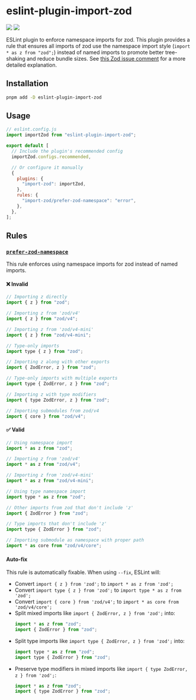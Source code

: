 # eslint-plugin-import-zod

<a href="https://www.npmjs.com/package/eslint-plugin-import-zod"><img src="https://img.shields.io/npm/v/eslint-plugin-import-zod"/></a>
<a href="https://nodejs.org/en/"><img src="https://img.shields.io/node/v/eslint-plugin-import-zod"/></a>

ESLint plugin to enforce namespace imports for zod. This plugin provides a rule that ensures all imports of zod use the namespace import style (`import * as z from "zod";`) instead of named imports to promote better tree-shaking and reduce bundle sizes. See [this Zod issue comment](https://github.com/colinhacks/zod/issues/4433#issuecomment-2921500831) for a more detailed explanation.

## Installation

```bash
pnpm add -D eslint-plugin-import-zod
```

## Usage

```js
// eslint.config.js
import importZod from "eslint-plugin-import-zod";

export default [
  // Include the plugin's recommended config
  importZod.configs.recommended,

  // Or configure it manually
  {
    plugins: {
      "import-zod": importZod,
    },
    rules: {
      "import-zod/prefer-zod-namespace": "error",
    },
  },
];
```

## Rules

### [`prefer-zod-namespace`](docs/rules/prefer-zod-namespace.md)

This rule enforces using namespace imports for zod instead of named imports.

#### ❌ Invalid

```js
// Importing z directly
import { z } from "zod";

// Importing z from 'zod/v4'
import { z } from "zod/v4";

// Importing z from 'zod/v4-mini'
import { z } from "zod/v4-mini";

// Type-only imports
import type { z } from "zod";

// Importing z along with other exports
import { ZodError, z } from "zod";

// Type-only imports with multiple exports
import type { ZodError, z } from "zod";

// Importing z with type modifiers
import { type ZodError, z } from "zod";

// Importing submodules from zod/v4
import { core } from "zod/v4";
```

#### ✅ Valid

```js
// Using namespace import
import * as z from "zod";

// Importing z from 'zod/v4'
import * as z from "zod/v4";

// Importing z from 'zod/v4-mini'
import * as z from "zod/v4-mini";

// Using type namespace import
import type * as z from "zod";

// Other imports from zod that don't include 'z'
import { ZodError } from "zod";

// Type imports that don't include 'z'
import type { ZodError } from "zod";

// Importing submodule as namespace with proper path
import * as core from "zod/v4/core";
```

#### Auto-fix

This rule is automatically fixable. When using `--fix`, ESLint will:

- Convert `import { z } from 'zod';` to `import * as z from 'zod';`
- Convert `import type { z } from 'zod';` to `import type * as z from 'zod';`
- Convert `import { core } from 'zod/v4';` to `import * as core from 'zod/v4/core';`
- Split mixed imports like `import { ZodError, z } from 'zod';` into:
  ```js
  import * as z from "zod";
  import { ZodError } from "zod";
  ```
- Split type imports like `import type { ZodError, z } from 'zod';` into:
  ```js
  import type * as z from "zod";
  import type { ZodError } from "zod";
  ```
- Preserve type modifiers in mixed imports like `import { type ZodError, z } from 'zod';`:
  ```js
  import * as z from "zod";
  import { type ZodError } from "zod";
  ```
